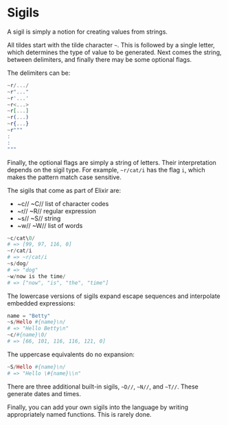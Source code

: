 # Sigils

A sigil is simply a notion for creating values from strings.

All tildes start with the tilde character `~`. This is followed by a single letter, which determines the type of value to be generated. Next comes the string, between delimiters, and finally there may be some optional flags.

The delimiters can be:

```elixir
~r/.../
~r"..."
~r'...'
~r<...>
~r[...]
~r(...)
~r{...}
~r"""
:
:
"""
```

Finally, the optional flags are simply a string of letters. Their interpretation depends on the sigil type. For example, `~r/cat/i` has the flag `i`, which makes the pattern match case sensitive.

The sigils that come as part of Elixir are:

- ~c// ~C// list of character codes
- ~r// ~R// regular expression
- ~s// ~S// string
- ~w// ~W// list of words

```elixir
~c/cat\0/
# => [99, 97, 116, 0]
~r/cat/i
# => ~r/cat/i
~s/dog/
# => "dog"
~w/now is the time/
# => ["now", "is", "the", "time"]
```

The lowercase versions of sigils expand escape sequences and interpolate embedded expressions:

```elixir
name = "Betty"
~s/Hello #{name}\n/
# => "Hello Betty\n"
~c/#{name}\0/
# => [66, 101, 116, 116, 121, 0]
```

The uppercase equivalents do no expansion:

```elixir
~S/Hello #{name}\n/
# => "Hello \#{name}\\n"
```

There are three additional built-in sigils, `~D//`, `~N//`, and `~T//`. These generate dates and times.

Finally, you can add your own sigils into the language by writing appropriately named functions. This is rarely done.
